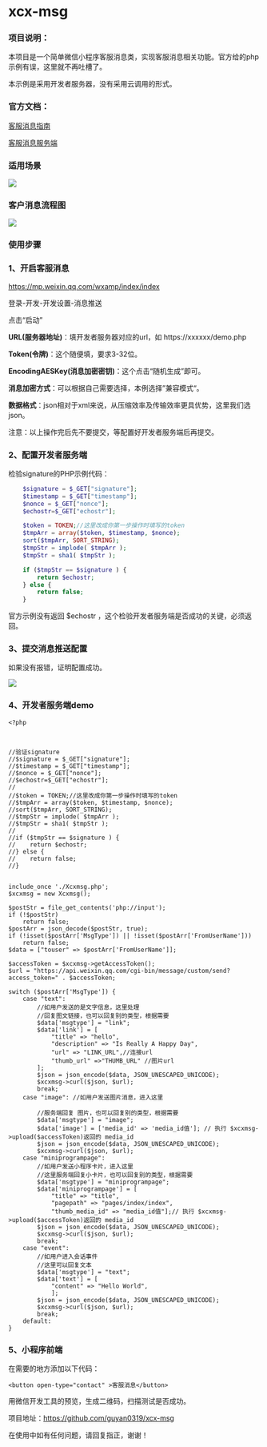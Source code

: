 # xcx-msg

### 项目说明：

本项目是一个简单微信小程序客服消息类，实现客服消息相关功能。官方给的php示例有误，这里就不再吐槽了。

本示例是采用开发者服务器，没有采用云调用的形式。

### 官方文档：

[客服消息指南](https://developers.weixin.qq.com/miniprogram/dev/framework/open-ability/customer-message/customer-message.html)

[客服消息服务端](https://developers.weixin.qq.com/miniprogram/dev/api-backend/open-api/customer-message/customerServiceMessage.send.html)

### 适用场景

![](https://raw.githubusercontent.com/guyan0319/xcx-msg/master/images/xcx01.jpg)



### 客户消息流程图

![](https://raw.githubusercontent.com/guyan0319/xcx-msg/master/images/xcxkfxx.png)

### 使用步骤

### 1、开启客服消息

https://mp.weixin.qq.com/wxamp/index/index

登录-开发-开发设置-消息推送

[](https://raw.githubusercontent.com/guyan0319/xcx-msg/master/images/xcx02.png)

点击“启动”

[](https://raw.githubusercontent.com/guyan0319/xcx-msg/master/images/xcx03.png)

**URL(服务器地址)**：填开发者服务器对应的url，如 https://xxxxxx/demo.php

**Token(令牌)**：这个随便填，要求3-32位。

**EncodingAESKey(消息加密密钥)**：这个点击“随机生成”即可。

**消息加密方式**：可以根据自己需要选择，本例选择”兼容模式“。

**数据格式**：json相对于xml来说，从压缩效率及传输效率更具优势，这里我们选json。

注意：以上操作完后先不要提交，等配置好开发者服务端后再提交。

### 2、配置开发者服务端

检验signature的PHP示例代码：

```php
    $signature = $_GET["signature"];
    $timestamp = $_GET["timestamp"];
    $nonce = $_GET["nonce"];
    $echostr=$_GET["echostr"];

    $token = TOKEN;//这里改成你第一步操作时填写的token
    $tmpArr = array($token, $timestamp, $nonce);
    sort($tmpArr, SORT_STRING);
    $tmpStr = implode( $tmpArr );
    $tmpStr = sha1( $tmpStr );

    if ($tmpStr == $signature ) {
        return $echostr;
    } else {
        return false;
    }
```

官方示例没有返回 $echostr ，这个检验开发者服务端是否成功的关键，必须返回。

### 3、提交消息推送配置

如果没有报错，证明配置成功。

![](https://raw.githubusercontent.com/guyan0319/xcx-msg/master/images/xcx04.png)

### 4、开发者服务端demo

```
<?php



//验证signature
//$signature = $_GET["signature"];
//$timestamp = $_GET["timestamp"];
//$nonce = $_GET["nonce"];
//$echostr=$_GET["echostr"];
//
//$token = TOKEN;//这里改成你第一步操作时填写的token
//$tmpArr = array($token, $timestamp, $nonce);
//sort($tmpArr, SORT_STRING);
//$tmpStr = implode( $tmpArr );
//$tmpStr = sha1( $tmpStr );
//
//if ($tmpStr == $signature ) {
//    return $echostr;
//} else {
//    return false;
//}


include_once './Xcxmsg.php';
$xcxmsg = new Xcxmsg();

$postStr = file_get_contents('php://input');
if (!$postStr)
    return false;
$postArr = json_decode($postStr, true);
if (!isset($postArr['MsgType']) || !isset($postArr['FromUserName']))
    return false;
$data = ["touser" => $postArr['FromUserName']];

$accessToken = $xcxmsg->getAccessToken();
$url = "https://api.weixin.qq.com/cgi-bin/message/custom/send?access_token=" . $accessToken;

switch ($postArr['MsgType']) {
    case "text":
        //如用户发送的是文字信息，这里处理
        //回复图文链接，也可以回复别的类型，根据需要
        $data['msgtype'] = "link";
        $data['link'] = [
            "title" => "hello",
            "description" => "Is Really A Happy Day",
            "url" => "LINK_URL",//连接url
            "thumb_url" =>"THUMB_URL" //图片url
        ];
        $json = json_encode($data, JSON_UNESCAPED_UNICODE);
        $xcxmsg->curl($json, $url);
        break;
    case "image": //如用户发送图片消息，进入这里

        //服务端回复 图片，也可以回复别的类型，根据需要
        $data['msgtype'] = "image";
        $data['image'] = ['media_id' => 'media_id值']; // 执行 $xcxmsg->upload($accessToken)返回的 media_id
        $json = json_encode($data, JSON_UNESCAPED_UNICODE);
        $xcxmsg->curl($json, $url);
    case "miniprogrampage":
        //如用户发送小程序卡片，进入这里
        //这里服务端回复小卡片，也可以回复别的类型，根据需要
        $data['msgtype'] = "miniprogrampage";
        $data['miniprogrampage'] = [
            "title" => "title",
            "pagepath" => "pages/index/index",
            "thumb_media_id" => "media_id值"];// 执行 $xcxmsg->upload($accessToken)返回的 media_id
        $json = json_encode($data, JSON_UNESCAPED_UNICODE);
        $xcxmsg->curl($json, $url);
        break;
    case "event":
        //如用户进入会话事件
        //这里可以回复文本
        $data['msgtype'] = "text";
        $data['text'] = [
            "content" => "Hello World",
            ];
        $json = json_encode($data, JSON_UNESCAPED_UNICODE);
        $xcxmsg->curl($json, $url);
        break;
    default:
}

```



### 5、小程序前端

在需要的地方添加以下代码：

```
<button open-type="contact" >客服消息</button>
```

用微信开发工具的预览，生成二维码，扫描测试是否成功。



项目地址：https://github.com/guyan0319/xcx-msg



在使用中如有任何问题，请回复指正，谢谢！